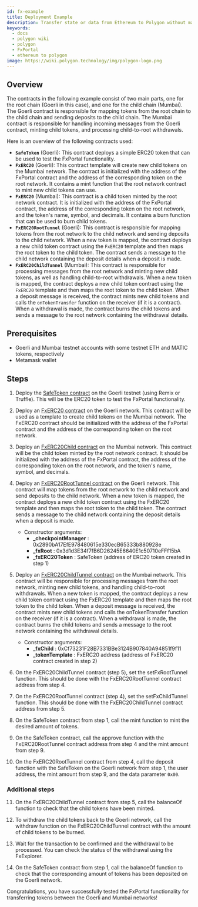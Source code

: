 ```yaml
---
id: fx-example
title: Deployment Example
description: Transfer state or data from Ethereum to Polygon without mapping using FxPortal.
keywords:
  - docs
  - polygon wiki
  - polygon
  - FxPortal
  - ethereum to polygon
image: https://wiki.polygon.technology/img/polygon-logo.png
---
```


## Overview

The contracts in the following example consist of two main parts, one for
the root chain (Goerli in this case), and one for the child chain (Mumbai).
The Goerli contract is responsible for mapping tokens from the root chain to
the child chain and sending deposits to the child chain. The Mumbai contract
is responsible for handling incoming messages from the Goerli contract, minting
child tokens, and processing child-to-root withdrawals.

Here is an overview of the following contracts used:

- **`SafeToken`** (Goerli): This contract deploys a simple ERC20 token that can be
  used to test the FxPortal functionality.
- **`FxERC20`** (Goerli): This contract template will create
  new child tokens on the Mumbai network. The contract is initialized with the
  address of the FxPortal contract and the address of the corresponding token on
  the root network. It contains a mint function that the root
  network contract to mint new child tokens can use.
- **`FxERC20`** (Mumbai): This contract is a child token minted by the root
  network contract. It is initialized with the address of the FxPortal contract,
  the address of the corresponding token on the root network, and the token's name, symbol,
  and decimals. It contains a burn function that can be used to burn
  child tokens.
- **`FxERC20RootTunnel`** (Goerli): This contract is responsible for mapping tokens
  from the root network to the child network and sending deposits to the child network.
  When a new token is mapped, the contract deploys a new child token contract using
  the `FxERC20` template and then maps the root token to the child token. The contract sends a
  message to the child network containing the deposit details when a deposit is made.
- **`FxERC20ChildTunnel`** (Mumbai): This contract is responsible for processing messages
  from the root network and minting new child tokens, as well as handling child-to-root
  withdrawals. When a new token is mapped, the contract deploys a new child token contract
  using the `FxERC20` template and then maps the root token to the child token. When a
  deposit message is received, the contract mints new child tokens and calls the
  `onTokenTransfer` function on the receiver (if it is a contract). When a withdrawal
  is made, the contract burns the child tokens and sends a message to the root network
  containing the withdrawal details.

## Prerequisites

- Goerli and Mumbai testnet accounts with some testnet ETH and MATIC tokens, respectively
- Metamask wallet

## Steps

1. Deploy the
   [SafeToken contract](https://gist.github.com/jamesyoung/d6d769f6792ad9cb35bfa01b8f37a082)
   on the Goerli testnet (using Remix or Truffle).
   This will be the ERC20 token to test the FxPortal functionality.

2. Deploy an
   [FxERC20 contract](hhttps://github.com/0xPolygon/fx-portal/blob/main/contracts/tokens/FxERC20.sol)
   on the Goerli network. This contract will be used as a template to create child tokens on the
   Mumbai network. The FxERC20 contract should be initialized with the address of the FxPortal
   contract and the address of the corresponding token on the root network.

3. Deploy an
   [FxERC20Child contract](https://github.com/0xPolygon/fx-portal/blob/main/contracts/tokens/FxERC20.sol)
   on the Mumbai network. This contract will be the child token minted by the root network contract.
   It should be initialized with the address of the FxPortal contract, the address of the corresponding
   token on the root network, and the token's name, symbol, and decimals.

4. Deploy an
   [FxERC20RootTunnel contract](https://github.com/0xPolygon/fx-portal/blob/main/contracts/examples/erc20-transfer/FxERC20RootTunnel.sol) on the Goerli network. This contract will map tokens
   from the root network to the child network and send deposits to the child network. When a new
   token is mapped, the contract deploys a new child token contract using the FxERC20 template and
   then maps the root token to the child token. The contract sends a message
   to the child network containing the deposit details when a deposit is made.
   - Constructor arguments:
     - **_checkpointManager** : 0x2890bA17EfE978480615e330ecB65333b880928e
     - **_fxRoot** : 0x3d1d3E34f7fB6D26245E6640E1c50710eFFf15bA
     - **_fxERC20Token** : SafeToken (address of ERC20 token created in step 1)

5. Deploy an
   [FxERC20ChildTunnel contract](https://github.com/0xPolygon/fx-portal/blob/main/contracts/examples/erc20-transfer/FxERC20ChildTunnel.sol) on the Mumbai network. This contract will be responsible for
   processing messages from the root network, minting new child tokens, and handling
   child-to-root withdrawals. When a new token is mapped, the contract deploys a new child token
   contract using the FxERC20 template and then maps the root token to the child token. When a
   deposit message is received, the contract mints new child tokens and calls the onTokenTransfer
   function on the receiver (if it is a contract). When a withdrawal is made, the contract burns
   the child tokens and sends a message to the root network containing the withdrawal details.
   - Constructor arguments:
     - **_fxChild** : 0xCf73231F28B7331BBe3124B907840A94851f9f11
     - **_tokenTemplate** : FxERC20 address (address of FxERC20 contract created in step 2)

6. On the FxERC20ChildTunnel contract (step 5), set the setFxRootTunnel function. This should be
   done with the FxERC20RootTunnel contract address from step 4.

7. On the FxERC20RootTunnel contract (step 4), set the setFxChildTunnel function. This should be
   done with the FxERC20ChildTunnel contract address from step 5.

8. On the SafeToken contract from step 1, call the mint function to mint the desired amount of
   tokens.

9. On the SafeToken contract, call the approve function with the FxERC20RootTunnel contract address
   from step 4 and the mint amount from step 9.

10. On the FxERC20RootTunnel contract from step 4, call the deposit function with the SafeToken on
    the Goerli network from step 1, the user address, the mint amount from step 9, and the data
    parameter `0x00`.

### Additional steps

11. On the FxERC20ChildTunnel contract from step 5, call the balanceOf function to check that
    the child tokens have been minted.

12. To withdraw the child tokens back to the Goerli network, call the withdraw function on the
    FxERC20ChildTunnel contract with the amount of child tokens to be burned.

13. Wait for the transaction to be confirmed and the withdrawal to be processed. You can check
    the status of the withdrawal using the FxExplorer.

14. On the SafeToken contract from step 1, call the balanceOf function to check that the
    corresponding amount of tokens has been deposited on the Goerli network.

Congratulations, you have successfully tested the FxPortal functionality for transferring
tokens between the Goerli and Mumbai networks!
